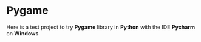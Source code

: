 # Pygame #
Here is a test project to try **Pygame** library in **Python** with the IDE **Pycharm** on **Windows**